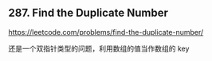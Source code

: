 ## 287. Find the Duplicate Number

https://leetcode.com/problems/find-the-duplicate-number/

还是一个双指针类型的问题，利用数组的值当作数组的 key
